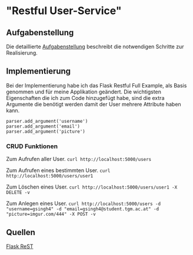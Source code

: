 # "Restful User-Service"

## Aufgabenstellung
Die detaillierte [Aufgabenstellung](TASK.md) beschreibt die notwendigen Schritte zur Realisierung.

## Implementierung

Bei der Implementierung habe ich das Flask Restful Full Example, als Basis genommen und für meine Applikation geändert. Die wichtigsten Eigenschaften die ich zum Code hinzugefügt habe, sind die extra Argumente die benötigt werden damit der User mehrere Attribute haben kann.

    parser.add_argument('username')
    parser.add_argument('email')
    parser.add_argument('picture')

### CRUD Funktionen
Zum Aufrufen aller User.
`curl http://localhost:5000/users`

Zum Aufrufen eines bestimmten User.
`curl http://localhost:5000/users/user1`

Zum Löschen eines User.
`curl http://localhost:5000/users/user1 -X DELETE -v`

Zum Anlegen eines User.
`curl http://localhost:5000/users -d "username=gsingh4" -d "email=gsingh4@student.tgm.ac.at" -d "picture=imgur.com/444" -X POST -v`

## Quellen
[Flask ReST](https://flask-restful.readthedocs.io/en/latest/quickstart.html#full-example)
